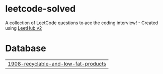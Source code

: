 # leetcode-solved
A collection of LeetCode questions to ace the coding interview! - Created using [LeetHub v2](https://github.com/arunbhardwaj/LeetHub-2.0)


# Database
|  |
| ------- |
| [1908-recyclable-and-low-fat-products](https://github.com/samonar/leetcode-solved/tree/master/1908-recyclable-and-low-fat-products) |